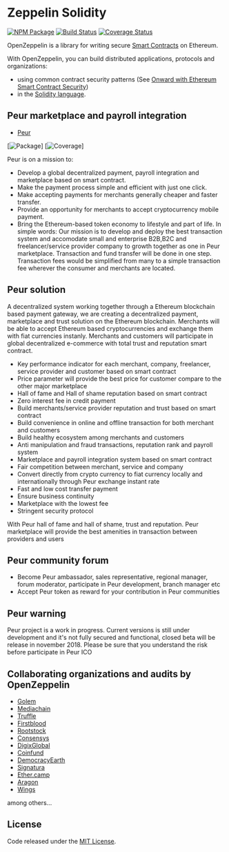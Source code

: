 # Zeppelin Solidity
[![NPM Package](https://img.shields.io/npm/v/zeppelin-solidity.svg?style=flat-square)](https://www.npmjs.org/package/zeppelin-solidity)
[![Build Status](https://img.shields.io/travis/OpenZeppelin/zeppelin-solidity.svg?branch=master&style=flat-square)](https://travis-ci.org/OpenZeppelin/zeppelin-solidity)
[![Coverage Status](https://img.shields.io/coveralls/github/OpenZeppelin/zeppelin-solidity/master.svg?style=flat-square)](https://coveralls.io/github/OpenZeppelin/zeppelin-solidity?branch=master)

OpenZeppelin is a library for writing secure [Smart Contracts](https://en.wikipedia.org/wiki/Smart_contract) on Ethereum.

With OpenZeppelin, you can build distributed applications, protocols and organizations:
- using common contract security patterns (See [Onward with Ethereum Smart Contract Security](https://medium.com/bitcorps-blog/onward-with-ethereum-smart-contract-security-97a827e47702#.y3kvdetbz))
- in the [Solidity language](http://solidity.readthedocs.io/en/develop/).

## Peur marketplace and payroll integration
- [Peur](https://peur.io)

[![Package](https://img.shields.io/github/package-json/v/badges/shields.svg)]
[![Coverage](https://img.shields.io/codecov/c/github/codecov/example-python.svg)]


Peur is on a mission to:
- Develop a global decentralized payment, payroll integration and marketplace based on smart contract.
- Make the payment process simple and efficient with just one click.
- Make accepting payments for merchants generally cheaper and faster transfer.
- Provide an opportunity for merchants to accept cryptocurrency mobile payment.
- Bring the Ethereum-based token economy to lifestyle and part of life.
In simple words:
Our mission is to develop and deploy the best transaction system and accomodate small and enterprise B2B,B2C and freelancer/service provider company to growth together as one in Peur marketplace.
Transaction and fund transfer will be done in one step.
Transaction fees would be simplified from many to a simple transaction fee wherever the consumer and merchants are located.

## Peur solution

A decentralized system working together through a Ethereum blockchain based payment gateway, we are creating a decentralized payment, marketplace and trust solution on the Ethereum blockchain.
Merchants will be able to accept Ethereum based cryptocurrencies and exchange them with fiat currencies instanly. 
Merchants and customers will participate in global decentralized e-commerce with total trust and reputation smart contract.

- Key performance indicator for each merchant, company, freelancer, service provider and customer based on smart contract
- Price parameter will provide the best price for customer compare to the other major marketplace
- Hall of fame and Hall of shame reputation based on smart contract
- Zero interest fee in credit payment
- Build merchants/service provider reputation and trust based on smart contract
- Build convenience in online and offline transaction for both merchant and customers
- Build healthy ecosystem among merchants and customers
- Anti manipulation and fraud transactions, reputation rank and payroll system
- Marketplace and payroll integration system based on smart contract
- Fair competition between merchant, service and company
- Convert directly from crypto currency to fiat currency locally and internationally through Peur exchange instant rate
- Fast and low cost transfer payment
- Ensure business continuity
- Marketplace with the lowest fee
- Stringent security protocol

With Peur hall of fame and hall of shame, trust and reputation. Peur marketplace will provide the best amenities in transaction between providers and users

## Peur community forum

- Become Peur ambassador, sales representative, regional manager, forum moderator, participate in Peur development, branch manager etc
- Accept Peur token as reward for your contribution in Peur communities

## Peur warning

Peur project is a work in progress. Current versions is still under development and it's not fully secured and functional, closed beta will be release in november 2018. Please be sure that you understand the risk before participate in Peur ICO

## Collaborating organizations and audits by OpenZeppelin
- [Golem](https://golem.network/)
- [Mediachain](http://www.mediachain.io/)
- [Truffle](http://truffleframework.com/)
- [Firstblood](http://firstblood.io/)
- [Rootstock](http://www.rsk.co/)
- [Consensys](https://consensys.net/)
- [DigixGlobal](https://www.dgx.io/)
- [Coinfund](https://coinfund.io/)
- [DemocracyEarth](http://democracy.earth/)
- [Signatura](https://signatura.co/)
- [Ether.camp](http://www.ether.camp/)
- [Aragon](https://aragon.one/)
- [Wings](https://wings.ai/)

among others...


## License
Code released under the [MIT License](https://github.com/OpenZeppelin/zeppelin-solidity/blob/master/LICENSE).
